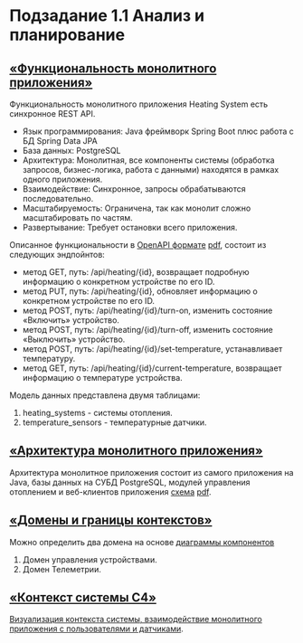 # Подзадание 1.1 Анализ и планирование

## [«Функциональность монолитного приложения»](Heating-System-monolith-Swagger-UI.pdf)
Функциональность монолитного приложения Heating System есть синхронное REST API.
* Язык программирования: Java фреймворк Spring Boot плюс работа с БД Spring Data JPA 
* База данных: PostgreSQL
* Архитектура: Монолитная, все компоненты системы (обработка запросов, бизнес-логика, работа с данными) находятся в рамках одного приложения.
* Взаимодействие: Синхронное, запросы обрабатываются последовательно.
* Масштабируемость: Ограничена, так как монолит сложно масштабировать по частям.
* Развертывание: Требует остановки всего приложения.

Описанное функциональности в [OpenAPI формате](Heating-System-monolith-open-api.yaml) [pdf](Heating-System-monolith-Swagger-UI.pdf),
состоит из следующих эндпойнтов:
* метод GET, путь: /api/heating/{id}, возвращает подробную информацию о конкретном устройстве по его ID.
* метод PUT, путь: /api/heating/{id}, обновляет информацию о конкретном устройстве по его ID.
* метод POST, путь: /api/heating/{id}/turn-on, изменить состояние «Включить» устройство.
* метод POST, путь: /api/heating/{id}/turn-off, изменить состояние «Выключить» устройство.
* метод POST, путь: /api/heating/{id}/set-temperature, устанавливает температуру.
* метод GET, путь: /api/heating/{id}/current-temperature, возвращает информацию о температуре устройства.

Модель данных представлена двумя таблицами:
1. heating_systems - системы отопления.
2. temperature_sensors - температурные датчики.

## [«Архитектура монолитного приложения»](smart-home-monolith-architecture-subtask-1-1.drawio)
Архитектура монолитное приложения состоит из самого приложения на Java, базы данных на СУБД PostgreSQL,
модулей управления отоплением и веб-клиентов приложения [схема](smart-home-monolith-architecture-subtask-1-1.drawio) [pdf](smart-home-monolith-architecture-subtask-1-1.drawio.pdf).

## [«Домены и границы контекстов»](smart-home-monolith-Component.puml)
Можно определить два домена на основе [диаграммы компонентов](smart-home-monolith-Component-Heating_System_Application_Component_Diagram.png)
1. Домен управления устройствами.
2. Домен Телеметрии.

## [«Контекст системы C4»](smart-home-monolith-Context.puml)
[Визуализация контекста системы, взаимодействие монолитного приложения с пользователями и датчиками](smart-home-monolith-Context-Heating_System_Context_Diagram.png).